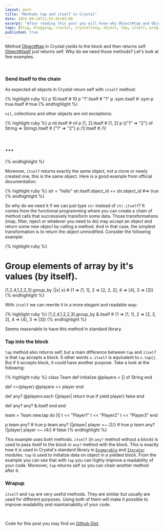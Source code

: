 ```yaml
---
layout: post
title: "Methods tap and itself in Crystal"
date: 2015-09-24T11:52:42+03:00
excerpt: "After reading this post you will know why Object#tap and Object#itself methods are so useful in Crystal language and when to use them."
tags: [blog, blogging, crystal, crystallang, object, tap, itself, programming, development]
published: true
---
```


Method [Object#tap](http://crystal-lang.org/api/Object.html#tap%28%26block%29-instance-method) in Crystal yields to the block and then returns self. [Object#itself](http://crystal-lang.org/api/Object.html#itself-instance-method) just returns self. Why do we need those methods? Let's look at few examples.

<br>

### Send itself to the chain

As expected all objects in Crystal return self with `itself` method:

{% highlight ruby %}
p 10.itself   # 10
p "1".itself  # "1"
p :sym.itself # :sym
p true.itself # true
{% endhighlight %}

`nil`, collections and other objects are not exceptions:

{% highlight ruby %}
p nil.itself                                 # nil
p [1, 2].itself                              # [1, 2]
p ({"1" => "2"} of String => String).itself  # {"1" => "2"}
p /1/.itself                                 # /1/
# ...
{% endhighlight %}

Moreover, `itself` returns exactly the same object, not a clone or newly created one, this is the same object. Here is a good example from official documentation:

{% highlight ruby %}
str = "hello"
str.itself.object_id == str.object_id #=> true
{% endhighlight %}

So why do we need it if we can just type `str` instead of `str.itself`? It comes from the functional programming where you can create a chain of method calls that successively transform some data. Those transformations (map, filter, reject or whatever you need to do) may accept an object and return some new object by calling a method. And in that case, the simplest transformation is to return the object unmodified. Consider the following example:

{% highlight ruby %}
# Group elements of array by it's values (by itself).
[1,2,4,1,2,2,3].group_by {|x| x}  # {1 => [1, 1], 2 => [2, 2, 2], 4 => [4], 3 => [3]}
{% endhighlight %}

With `itself` we can rewrite it in a more elegant and readable way:

{% highlight ruby %}
[1,2,4,1,2,2,3].group_by &.itself # {1 => [1, 1], 2 => [2, 2, 2], 4 => [4], 3 => [3]}
{% endhighlight %}

Seems reasonable to have this method in standard library.

### Tap into the block

`tap` method also returns self, but a main difference between `tap` and `itself` is that `tap` accepts a block. It other words `x.itself` is equivalent to `x.tap{}`. But if it accepts block, it could have another purpose. Take a look at the following:

{% highlight ruby %}
class Team
  def initialize
    @players = [] of String
  end

  def <<(player)
    @players << player
  end

  def any?
    @players.each {|player| return true if yield player}
    false
  end

  def any?
    any? &.itself
  end
end

team = Team.new.tap do |t|
  t << "Player1"
  t << "Player2"
  t << "Player3"
end

p team.any?                          # true
p team.any? {|player| player =~ /2/} # true
p team.any? {|player| player =~ /4/} # false
{% endhighlight %}

This example uses both methods. `itself` (in `any?` method without a block) is used to pass itself to the block in `any?` method with the block. This is exactly how it is used in Crystal's standard library in [`Enumerable`](http://crystal-lang.org/api/Enumerable.html) and [`Iterator`](http://crystal-lang.org/api/Iterator.html) modules. `tap` is used to initialize data on object in a yielded block. From the example you can see that with `tap` you can highly improve a readability of your code. Moreover, `tap` returns self so you can chain another method after it.

### Wrapup

`itself` and `tap` are very useful methods. They are similar but usually are used for different purposes. Using both of them will make it possible to improve readability and maintainability of your code.

<br>

Code for this post you may find on [Github Gist](https://gist.github.com/veelenga/d35b6a2cd002de90f1a7).
